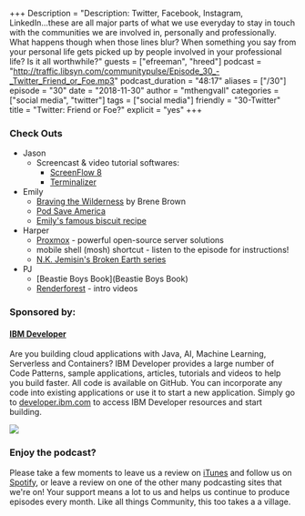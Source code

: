+++
Description = "Description: Twitter, Facebook, Instagram, LinkedIn...these are all major parts of what we use everyday to stay in touch with the communities we are involved in, personally and professionally. What happens though when those lines blur? When something you say from your personal life gets picked up by people involved in your professional life? Is it all worthwhile?"
guests = ["efreeman", "hreed"]
podcast = "http://traffic.libsyn.com/communitypulse/Episode_30_-_Twitter_Friend_or_Foe.mp3"
podcast_duration = "48:17"
aliases = ["/30"]
episode = "30"
date = "2018-11-30"
author = "mthengvall"
categories = ["social media", "twitter"]
tags = ["social media"]
friendly = "30-Twitter"
title = "Twitter: Friend or Foe?"
explicit = "yes"
+++

### Check Outs

* Jason
  * Screencast & video tutorial softwares:
    * [ScreenFlow 8](https://www.telestream.net/screenflow/overview.htm#overview)
    * [Terminalizer](https://terminalizer.com/)
* Emily
  * [Braving the Wilderness](https://www.amazon.com/Braving-Wilderness-Quest-Belonging-Courage/dp/0812995848) by Brene Brown
  * [Pod Save America](https://art19.com/shows/pod-save-america)
  * [Emily's famous biscuit recipe](https://emilyfreeman.io/blog/biscuits)
* Harper
  * [Proxmox](https://www.proxmox.com/en/) - powerful open-source server solutions
  * mobile shell (mosh) shortcut - listen to the episode for instructions!
  * [N.K. Jemisin's Broken Earth series](https://www.amazon.com/gp/bookseries/B01947LZ8A/ref=dp_st_0316229296)
* PJ
  * [Beastie Boys Book](Beastie Boys Book)
  * [Renderforest](https://www.renderforest.com) - intro videos



### Sponsored by:
#### **[IBM Developer](https://developer.ibm.com/)**

Are you building cloud applications with Java, AI, Machine Learning, Serverless and Containers? IBM Developer provides a large number of Code Patterns, sample applications, articles, tutorials and videos to help you build faster. All code is available on GitHub. You can incorporate any code into existing applications or use it to start a new application. Simply go to [developer.ibm.com](https://developer.ibm.com) to access IBM Developer resources and start building.

![](https://pbs.twimg.com/profile_images/1034839332605972480/9xT-TdbW_400x400.jpg)

### Enjoy the podcast?
Please take a few moments to leave us a review on [iTunes](https://itunes.apple.com/us/podcast/community-pulse/id1218368182?mt=2) and follow us on [Spotify](https://open.spotify.com/show/3I7g5WfMSgpWu38zZMjet?si=565TMb81SaWwrJYbAIeOxQ), or leave a review on one of the other many podcasting sites that we're on! Your support means a lot to us and helps us continue to produce episodes every month. Like all things Community, this too takes a a village.
